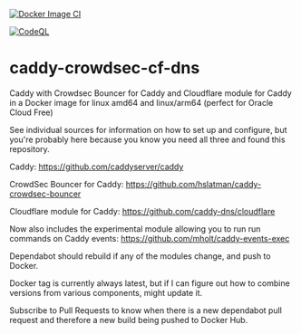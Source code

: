 [![Docker Image CI](https://github.com/BJReplay/caddy-crowdsec-cf-dns/actions/workflows/docker-image.yml/badge.svg)](https://github.com/BJReplay/caddy-crowdsec-cf-dns/actions/workflows/docker-image.yml)

[![CodeQL](https://github.com/BJReplay/caddy-crowdsec-cf-dns/actions/workflows/github-code-scanning/codeql/badge.svg)](https://github.com/BJReplay/caddy-crowdsec-cf-dns/actions/workflows/github-code-scanning/codeql)


# caddy-crowdsec-cf-dns
Caddy with Crowdsec Bouncer for Caddy and Cloudflare module for Caddy in a Docker image for linux amd64 and linux/arm64 (perfect for Oracle Cloud Free)

See individual sources for information on how to set up and configure, but you're probably here because you know you need all three and found this repository.

Caddy: https://github.com/caddyserver/caddy

CrowdSec Bouncer for Caddy: https://github.com/hslatman/caddy-crowdsec-bouncer

Cloudflare module for Caddy: https://github.com/caddy-dns/cloudflare

Now also includes the experimental module allowing you to run run commands on Caddy events: https://github.com/mholt/caddy-events-exec

Dependabot should rebuild if any of the modules change, and push to Docker.

Docker tag is currently always latest, but if I can figure out how to combine versions from various components, might update it.

Subscribe to Pull Requests to know when there is a new dependabot pull request and therefore a new build being pushed to Docker Hub.
